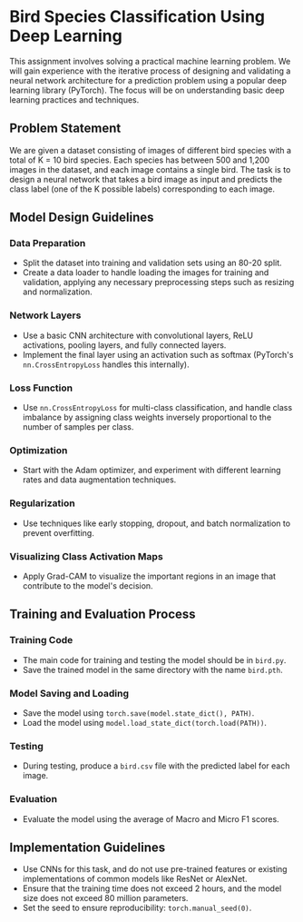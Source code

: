 # Bird Species Classification Using Deep Learning

This assignment involves solving a practical machine learning problem. We will gain experience with the iterative process of designing and validating a neural network architecture for a prediction problem using a popular deep learning library (PyTorch). The focus will be on understanding basic deep learning practices and techniques.

## Problem Statement

We are given a dataset consisting of images of different bird species with a total of K = 10 bird species. Each species has between 500 and 1,200 images in the dataset, and each image contains a single bird. The task is to design a neural network that takes a bird image as input and predicts the class label (one of the K possible labels) corresponding to each image.

## Model Design Guidelines

### Data Preparation
- Split the dataset into training and validation sets using an 80-20 split.
- Create a data loader to handle loading the images for training and validation, applying any necessary preprocessing steps such as resizing and normalization.

### Network Layers
- Use a basic CNN architecture with convolutional layers, ReLU activations, pooling layers, and fully connected layers.
- Implement the final layer using an activation such as softmax (PyTorch's `nn.CrossEntropyLoss` handles this internally).

### Loss Function
- Use `nn.CrossEntropyLoss` for multi-class classification, and handle class imbalance by assigning class weights inversely proportional to the number of samples per class.

### Optimization
- Start with the Adam optimizer, and experiment with different learning rates and data augmentation techniques.

### Regularization
- Use techniques like early stopping, dropout, and batch normalization to prevent overfitting.

### Visualizing Class Activation Maps
- Apply Grad-CAM to visualize the important regions in an image that contribute to the model's decision.

## Training and Evaluation Process

### Training Code
- The main code for training and testing the model should be in `bird.py`.
- Save the trained model in the same directory with the name `bird.pth`.

### Model Saving and Loading
- Save the model using `torch.save(model.state_dict(), PATH)`.
- Load the model using `model.load_state_dict(torch.load(PATH))`.

### Testing
- During testing, produce a `bird.csv` file with the predicted label for each image.

### Evaluation
- Evaluate the model using the average of Macro and Micro F1 scores.

## Implementation Guidelines

- Use CNNs for this task, and do not use pre-trained features or existing implementations of common models like ResNet or AlexNet.
- Ensure that the training time does not exceed 2 hours, and the model size does not exceed 80 million parameters.
- Set the seed to ensure reproducibility: `torch.manual_seed(0)`.

